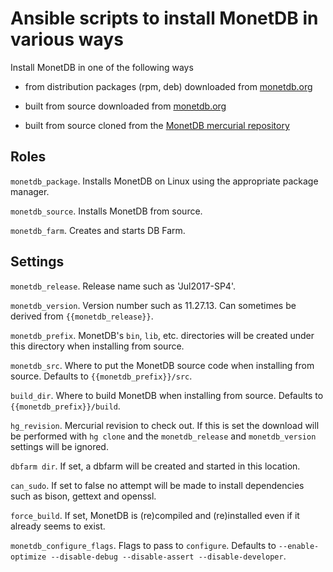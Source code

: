 Ansible scripts to install MonetDB in various ways
==================================================

Install MonetDB in one of the following ways

- from distribution packages (rpm, deb) downloaded from
  [monetdb.org](https://www.monetdb.org/downloads/)

- built from source downloaded from
  [monetdb.org](https://www.monetdb.org/downloads/sources/)

- built from source cloned from the [MonetDB mercurial
  repository](https://dev.monetdb.org/hg/MonetDB/)

Roles
-----

`monetdb_package`.  Installs MonetDB on Linux using the appropriate package
manager.

`monetdb_source`. Installs MonetDB from source.

`monetdb_farm`. Creates and starts DB Farm.

Settings
--------

`monetdb_release`. Release name such as 'Jul2017-SP4'.

`monetdb_version`. Version number such as 11.27.13. Can sometimes be derived
from `{{monetdb_release}}`.

`monetdb_prefix`. MonetDB's `bin`, `lib`, etc. directories will be created
under this directory when installing from source.

`monetdb_src`. Where to put the MonetDB source code when installing from
source. Defaults to `{{monetdb_prefix}}/src`.

`build_dir`. Where to build MonetDB when installing from source. Defaults to
`{{monetdb_prefix}}/build`.

`hg_revision`.  Mercurial revision to check out. If this is set the download
will be performed with `hg clone` and the `monetdb_release` and
`monetdb_version` settings will be ignored.

`dbfarm dir`.  If set, a dbfarm will be created and started in this location.

`can_sudo`. If set to false no attempt will be made to install dependencies
such as bison, gettext and openssl.

`force_build`.  If set, MonetDB is (re)compiled and (re)installed even if
it already seems to exist.

`monetdb_configure_flags`.  Flags to pass to `configure`.  Defaults to
`--enable-optimize --disable-debug --disable-assert --disable-developer`.
